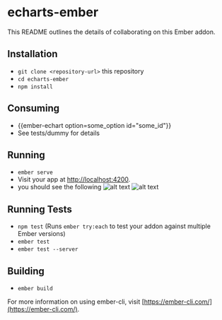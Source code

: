 # echarts-ember

This README outlines the details of collaborating on this Ember addon.

## Installation

* `git clone <repository-url>` this repository
* `cd echarts-ember`
* `npm install`

## Consuming

* {{ember-echart option=some_option id="some_id"}}
* See tests/dummy for details


## Running

* `ember serve`
* Visit your app at [http://localhost:4200](http://localhost:4200).
* you should see the following
![alt text][image_1]
![alt text][image_2]

[image_1]: https://github.com/bruckwubete/echarts-ember/blob/master/docs/images/echarts-ember-1.png
[image_2]: https://github.com/bruckwubete/echarts-ember/blob/master/docs/images/echarts-ember-2.png

## Running Tests

* `npm test` (Runs `ember try:each` to test your addon against multiple Ember versions)
* `ember test`
* `ember test --server`

## Building

* `ember build`

For more information on using ember-cli, visit [https://ember-cli.com/](https://ember-cli.com/).
